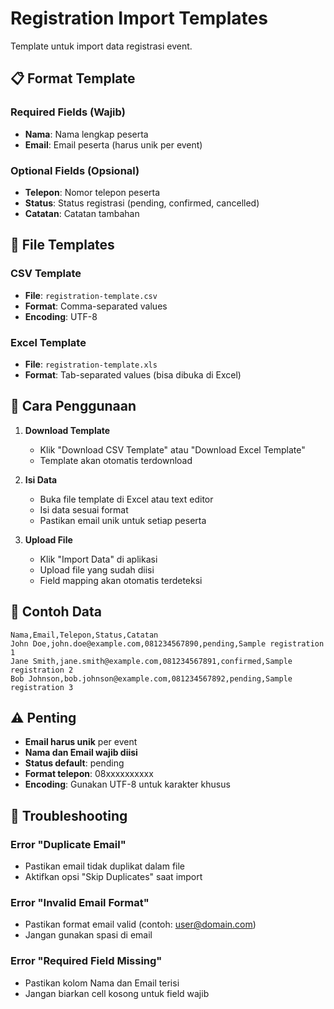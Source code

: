# Registration Import Templates

Template untuk import data registrasi event.

## 📋 Format Template

### Required Fields (Wajib)
- **Nama**: Nama lengkap peserta
- **Email**: Email peserta (harus unik per event)

### Optional Fields (Opsional)
- **Telepon**: Nomor telepon peserta
- **Status**: Status registrasi (pending, confirmed, cancelled)
- **Catatan**: Catatan tambahan

## 📁 File Templates

### CSV Template
- **File**: `registration-template.csv`
- **Format**: Comma-separated values
- **Encoding**: UTF-8

### Excel Template
- **File**: `registration-template.xls`
- **Format**: Tab-separated values (bisa dibuka di Excel)

## 🚀 Cara Penggunaan

1. **Download Template**
   - Klik "Download CSV Template" atau "Download Excel Template"
   - Template akan otomatis terdownload

2. **Isi Data**
   - Buka file template di Excel atau text editor
   - Isi data sesuai format
   - Pastikan email unik untuk setiap peserta

3. **Upload File**
   - Klik "Import Data" di aplikasi
   - Upload file yang sudah diisi
   - Field mapping akan otomatis terdeteksi

## 📝 Contoh Data

```csv
Nama,Email,Telepon,Status,Catatan
John Doe,john.doe@example.com,081234567890,pending,Sample registration 1
Jane Smith,jane.smith@example.com,081234567891,confirmed,Sample registration 2
Bob Johnson,bob.johnson@example.com,081234567892,pending,Sample registration 3
```

## ⚠️ Penting

- **Email harus unik** per event
- **Nama dan Email wajib diisi**
- **Status default**: pending
- **Format telepon**: 08xxxxxxxxxx
- **Encoding**: Gunakan UTF-8 untuk karakter khusus

## 🔧 Troubleshooting

### Error "Duplicate Email"
- Pastikan email tidak duplikat dalam file
- Aktifkan opsi "Skip Duplicates" saat import

### Error "Invalid Email Format"
- Pastikan format email valid (contoh: user@domain.com)
- Jangan gunakan spasi di email

### Error "Required Field Missing"
- Pastikan kolom Nama dan Email terisi
- Jangan biarkan cell kosong untuk field wajib
